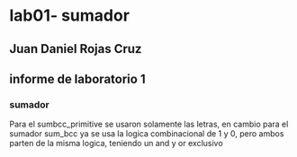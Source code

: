 # lab01- sumador 
## Juan Daniel Rojas Cruz

## informe de laboratorio 1

### sumador 
Para el sumbcc_primitive se usaron solamente las letras, en cambio para el sumador sum_bcc ya se usa la logica combinacional de 1 y 0, pero ambos parten de la misma logica, teniendo un and y or exclusivo
